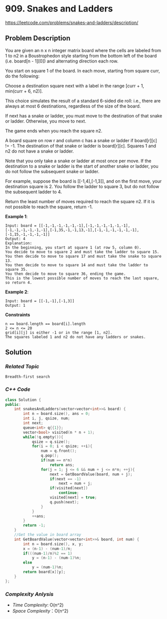 # 909. Snakes and Ladders

https://leetcode.com/problems/snakes-and-ladders/description/

## Problem Description

You are given an n x n integer matrix board where the cells are labeled from 1 to n2 in a Boustrophedon style starting from the bottom left of the board (i.e. board[n - 1][0]) and alternating direction each row.

You start on square 1 of the board. In each move, starting from square curr, do the following:

Choose a destination square next with a label in the range [curr + 1, min(curr + 6, n2)].

This choice simulates the result of a standard 6-sided die roll: i.e., there are always at most 6 destinations, regardless of the size of the board.

If next has a snake or ladder, you must move to the destination of that snake or ladder. Otherwise, you move to next.

The game ends when you reach the square n2.

A board square on row r and column c has a snake or ladder if board[r][c] != -1. The destination of that snake or ladder is board[r][c]. Squares 1 and n2 do not have a snake or ladder.

Note that you only take a snake or ladder at most once per move. If the destination to a snake or ladder is the start of another snake or ladder, you do not follow the subsequent snake or ladder.

For example, suppose the board is [[-1,4],[-1,3]], and on the first move, your destination square is 2. You follow the ladder to square 3, but do not follow the subsequent ladder to 4.

Return the least number of moves required to reach the square n2. If it is not possible to reach the square, return -1.



**Example 1**:
```
Input: board = [[-1,-1,-1,-1,-1,-1],[-1,-1,-1,-1,-1,-1],[-1,-1,-1,-1,-1,-1],[-1,35,-1,-1,13,-1],[-1,-1,-1,-1,-1,-1],[-1,15,-1,-1,-1,-1]]
Output: 4
Explanation: 
In the beginning, you start at square 1 (at row 5, column 0).
You decide to move to square 2 and must take the ladder to square 15.
You then decide to move to square 17 and must take the snake to square 13.
You then decide to move to square 14 and must take the ladder to square 35.
You then decide to move to square 36, ending the game.
This is the lowest possible number of moves to reach the last square, so return 4.
```
**Example 2**:
```
Input: board = [[-1,-1],[-1,3]]
Output: 1
```
**Constraints**
```
n == board.length == board[i].length
2 <= n <= 20
grid[i][j] is either -1 or in the range [1, n2].
The squares labeled 1 and n2 do not have any ladders or snakes.
```

## Solution

### _Related Topic_
    Breadth-first search

### _C++ Code_
```cpp
class Solution {
public:
    int snakesAndLadders(vector<vector<int>>& board) {
        int n = board.size(), ans = 0;
        int i, j, qsize, num;
        int next;
        queue<int> q{{1}};
        vector<bool> visited(n * n + 1);
        while(!q.empty()){
            qsize = q.size();
            for(i = 0; i < qsize; ++i){
                num = q.front();
                q.pop();
                if(num == n*n)
                    return ans;
                for(j = 1; j <= 6 && num + j <= n*n; ++j){
                    next = GetBoardValue(board, num + j);
                    if(next == -1) 
                        next = num + j;
                    if(visited[next])
                        continue;
                    visited[next] = true;
                    q.push(next);
                }
            }
            ++ans;
        }
        return -1;
    }
    //Get the value in board array
    int GetBoardValue(vector<vector<int>>& board, int num) {
        int n = board.size(), x, y;
        x = (n-1) - (num-1)/n;
        if(((num-1)/n)%2 == 1)
            y = (n-1) - (num-1)%n;
        else
            y = (num-1)%n;
        return board[x][y];
    }
};

```

### _Complexity Anlysis_
- _Time Complexity_: O(n^2)
- _Space Complexity_：O(n^2)
